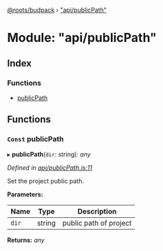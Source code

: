 [@roots/budpack](../globals.md) › ["api/publicPath"](_api_publicpath_.md)

# Module: "api/publicPath"

## Index

### Functions

* [publicPath](_api_publicpath_.md#const-publicpath)

## Functions

### `Const` publicPath

▸ **publicPath**(`dir`: string): *any*

*Defined in [api/publicPath.js:11](https://github.com/roots/bud-support/blob/49a29fe/src/budpack/builder/api/publicPath.js#L11)*

Set the project public path.

**Parameters:**

Name | Type | Description |
------ | ------ | ------ |
`dir` | string | public path of project |

**Returns:** *any*
